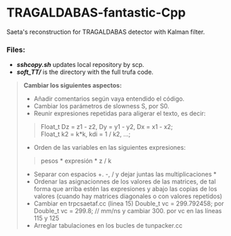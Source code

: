 # TRAGALDABAS-fantastic-Cpp
Saeta's reconstruction for TRAGALDABAS detector with Kalman filter.

### Files:

- ***sshcopy.sh*** updates local repository by scp.
- ***soft_TT/*** is the directory with the full trufa code.

> **Cambiar los siguientes aspectos:**
> - Añadir comentarios según vaya entendido el código.
> - Cambiar los parámetros de slowness S, por S0.
> - Reunir expresiones repetidas para aligerar el texto, es decir:
>> Float_t Dz = z1 - z2, Dy = y1 - y2, Dx = x1 - x2;  
>> Float_t k2 = k*k, kdi = 1 / k2, ...;
> - Orden de las variables en las siguientes expresiones:
>> pesos * expresión * z / k
> - Separar con espacios +. -, / y dejar juntas las multiplicaciones *
> - Ordenar las asignacionnes de los valores de las matrices, de tal 
>forma que arriba estén las expresiones y abajo las copias de los valores 
>(cuando hay matrices diagonales o con valores repetidos)
> - Cambiar en trpcsaetaf.cc (linea 15) Double_t vc = 299.792458; por Double_t vc = 299.8; // mm/ns y cambiar 300. por vc en las líneas 115 y 125
> - Arreglar tabulaciones en los bucles de tunpacker.cc

